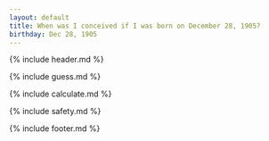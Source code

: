 ```yaml
---
layout: default
title: When was I conceived if I was born on December 28, 1905?
birthday: Dec 28, 1905
---
```


{% include header.md %}

{% include guess.md %}

{% include calculate.md %}

{% include safety.md %}

{% include footer.md %}



